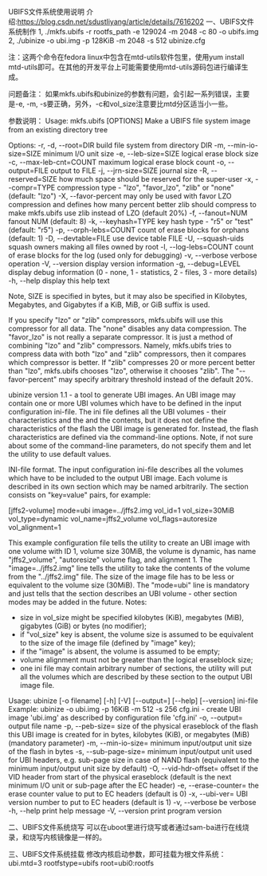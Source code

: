 UBIFS文件系统使用说明
介绍:https://blog.csdn.net/sdustliyang/article/details/7616202
一、UBIFS文件系统制作
1, ./mkfs.ubifs -r rootfs_path -e 129024 -m 2048 -c 80 -o ubifs.img
2, ./ubinize -o ubi.img -p 128KiB -m 2048 -s 512 ubinize.cfg

注：这两个命令在fedora linux中包含在mtd-utils软件包里，使用yum install mtd-utils即可。在其他的开发平台上可能需要使用mtd-utils源码包进行编译生成。

问题备注：
如果mkfs.ubifs和ubinize的参数有问题，会引起一系列错误，主要是-e, -m, -s要正确，另外，-c和vol_size注意要比mtd分区适当小一些。

参数说明：
Usage: mkfs.ubifs [OPTIONS]
Make a UBIFS file system image from an existing directory tree

Options:
-r, -d, --root=DIR       build file system from directory DIR
-m, --min-io-size=SIZE   minimum I/O unit size
-e, --leb-size=SIZE      logical erase block size
-c, --max-leb-cnt=COUNT  maximum logical erase block count
-o, --output=FILE        output to FILE
-j, --jrn-size=SIZE      journal size
-R, --reserved=SIZE      how much space should be reserved for the super-user
-x, --compr=TYPE         compression type - "lzo", "favor_lzo", "zlib" or
                         "none" (default: "lzo")
-X, --favor-percent      may only be used with favor LZO compression and defines
                         how many percent better zlib should compress to make
                         mkfs.ubifs use zlib instead of LZO (default 20%)
-f, --fanout=NUM         fanout NUM (default: 8)
-k, --keyhash=TYPE       key hash type - "r5" or "test" (default: "r5")
-p, --orph-lebs=COUNT    count of erase blocks for orphans (default: 1)
-D, --devtable=FILE      use device table FILE
-U, --squash-uids        squash owners making all files owned by root
-l, --log-lebs=COUNT     count of erase blocks for the log (used only for
                         debugging)
-v, --verbose            verbose operation
-V, --version            display version information
-g, --debug=LEVEL        display debug information (0 - none, 1 - statistics,
                         2 - files, 3 - more details)
-h, --help               display this help text

Note, SIZE is specified in bytes, but it may also be specified in Kilobytes,
Megabytes, and Gigabytes if a KiB, MiB, or GiB suffix is used.

If you specify "lzo" or "zlib" compressors, mkfs.ubifs will use this compressor
for all data. The "none" disables any data compression. The "favor_lzo" is not
really a separate compressor. It is just a method of combining "lzo" and "zlib"
compressors. Namely, mkfs.ubifs tries to compress data with both "lzo" and "zlib"
compressors, then it compares which compressor is better. If "zlib" compresses 20
or more percent better than "lzo", mkfs.ubifs chooses "lzo", otherwise it chooses
"zlib". The "--favor-percent" may specify arbitrary threshold instead of the
default 20%.

ubinize version 1.1 - a tool to generate UBI images. An UBI image may contain
one or more UBI volumes which have to be defined in the input configuration
ini-file. The ini file defines all the UBI volumes - their characteristics and
the and the contents, but it does not define the characteristics of the flash
the UBI image is generated for. Instead, the flash characteristics are defined
via the command-line options. Note, if not sure about some of the command-line
parameters, do not specify them and let the utility to use default values.

INI-file format.
The input configuration ini-file describes all the volumes which have to
be included to the output UBI image. Each volume is described in its own
section which may be named arbitrarily. The section consists on
"key=value" pairs, for example:

[jffs2-volume]
mode=ubi
image=../jffs2.img
vol_id=1
vol_size=30MiB
vol_type=dynamic
vol_name=jffs2_volume
vol_flags=autoresize
vol_alignment=1

This example configuration file tells the utility to create an UBI image
with one volume with ID 1, volume size 30MiB, the volume is dynamic, has
name "jffs2_volume", "autoresize" volume flag, and alignment 1. The
"image=../jffs2.img" line tells the utility to take the contents of the
volume from the "../jffs2.img" file. The size of the image file has to be
less or equivalent to the volume size (30MiB). The "mode=ubi" line is
mandatory and just tells that the section describes an UBI volume - other
section modes may be added in the future.
Notes:
  * size in vol_size might be specified kilobytes (KiB), megabytes (MiB),
    gigabytes (GiB) or bytes (no modifier);
  * if "vol_size" key is absent, the volume size is assumed to be
    equivalent to the size of the image file (defined by "image" key);
  * if the "image" is absent, the volume is assumed to be empty;
  * volume alignment must not be greater than the logical eraseblock size;
  * one ini file may contain arbitrary number of sections, the utility will
    put all the volumes which are described by these section to the output
    UBI image file.

Usage: ubinize [-o filename] [-h] [-V] [--output=<filename>] [--help]
                [--version] ini-file
Example: ubinize -o ubi.img -p 16KiB -m 512 -s 256 cfg.ini - create UBI image
         'ubi.img' as described by configuration file 'cfg.ini'
-o, --output=<file name>     output file name
-p, --peb-size=<bytes>       size of the physical eraseblock of the flash
                             this UBI image is created for in bytes,
                             kilobytes (KiB), or megabytes (MiB)
                             (mandatory parameter)
-m, --min-io-size=<bytes>    minimum input/output unit size of the flash
                             in bytes
-s, --sub-page-size=<bytes>  minimum input/output unit used for UBI
                             headers, e.g. sub-page size in case of NAND
                             flash (equivalent to the minimum input/output
                             unit size by default)
-O, --vid-hdr-offset=<num>   offset if the VID header from start of the
                             physical eraseblock (default is the next
                             minimum I/O unit or sub-page after the EC
                             header)
-e, --erase-counter=<num>    the erase counter value to put to EC headers
                             (default is 0)
-x, --ubi-ver=<num>          UBI version number to put to EC headers
                             (default is 1)
-v, --verbose                be verbose
-h, --help                   print help message
-V, --version                print program version

二、UBIFS文件系统烧写
可以在uboot里进行烧写或者通过sam-ba进行在线烧录，和烧写内核镜像是一样的。

三、UBIFS文件系统挂载
修改内核启动参数，即可挂载为根文件系统：
ubi.mtd=3 rootfstype=ubifs root=ubi0:rootfs
